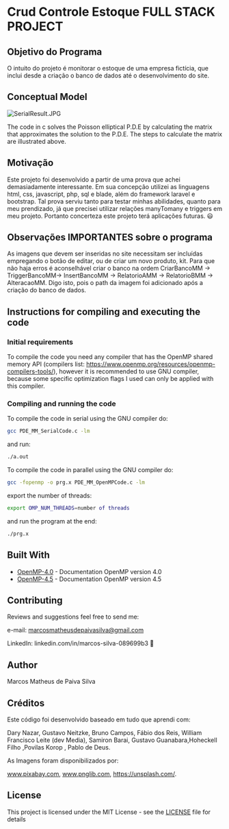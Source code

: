 # Crud Controle Estoque FULL STACK PROJECT
## Objetivo do Programa

O intuito do projeto é monitorar o estoque de uma empresa fictícia, que inclui desde a criação o banco de dados até o desenvolvimento do site.




## Conceptual Model

![SerialResult.JPG]()

The code in c solves the Poisson elliptical P.D.E by calculating the matrix that approximates the solution to the P.D.E. The steps to calculate the matrix are illustrated above.

## Motivação

Este projeto foi desenvolvido a partir de uma prova que achei demasiadamente interessante. Em sua concepção utilizei as linguagens html, css, javascript, php, sql e blade, além do framework laravel e bootstrap. Tal prova serviu tanto  para testar minhas abilidades, quanto para  meu prendizado, já que precisei utilizar relações manyTomany e triggers em meu projeto. Portanto concerteza este projeto terá aplicações futuras. :smiley:

## Observações IMPORTANTES sobre o programa

As imagens que devem ser inseridas no site necessitam ser incluídas empregando o botão de editar, ou de criar um novo produto, kit. Para que não haja erros é aconselhável criar o banco na ordem CriarBancoMM -> TriggerBancoMM-> InsertBancoMM -> RelatorioAMM -> RelatorioBMM -> AlteracaoMM. Digo isto, pois o path da imagem foi adicionado após a criação do banco de dados.

## Instructions for compiling and executing the code

### Initial requirements

To compile the code you need any compiler that has the OpenMP shared memory API (compilers list: https://www.openmp.org/resources/openmp-compilers-tools/), however it is recommended to use GNU compiler, because some specific optimization flags I used can only be applied with this compiler.

### Compiling and running the code

To compile the code in serial using the GNU compiler do:

```bash
gcc PDE_MM_SerialCode.c -lm
```

and run:

```bash
./a.out
```

To compile the code in parallel using the GNU compiler do:

```bash
gcc -fopenmp -o prg.x PDE_MM_OpenMPCode.c -lm
```
export the number of threads:

```bash
export OMP_NUM_THREADS=number of threads
```

and run the program at the end:

```bash
./prg.x
```

## Built With

* [OpenMP-4.0](https://www.openmp.org/wp-content/uploads/OpenMP4.0.0.pdf) - Documentation OpenMP version 4.0
* [OpenMP-4.5](https://www.openmp.org/wp-content/uploads/openmp-4.5.pdf) - Documentation OpenMP version 4.5



## Contributing 

Reviews and suggestions feel free to send me:

e-mail: marcosmatheusdepaivasilva@gmail.com

LinkedIn: linkedin.com/in/marcos-silva-089699b3 :hugs:

## Author

Marcos Matheus de Paiva Silva

## Créditos

Este código foi desenvolvido baseado em tudo que aprendi com:

Dary Nazar, Gustavo Neitzke, Bruno Campos, Fábio dos Reis, William Francisco Leite (dev Media), Samiron Barai, Gustavo Guanabara,Hoheckell Filho ,Povilas Korop , Pablo de Deus.

As Imagens foram disponibilizados por:

 www.pixabay.com, www.pnglib.com, https://unsplash.com/.

## License

This project is licensed under the MIT License - see the [LICENSE](LICENSE) file for details 
